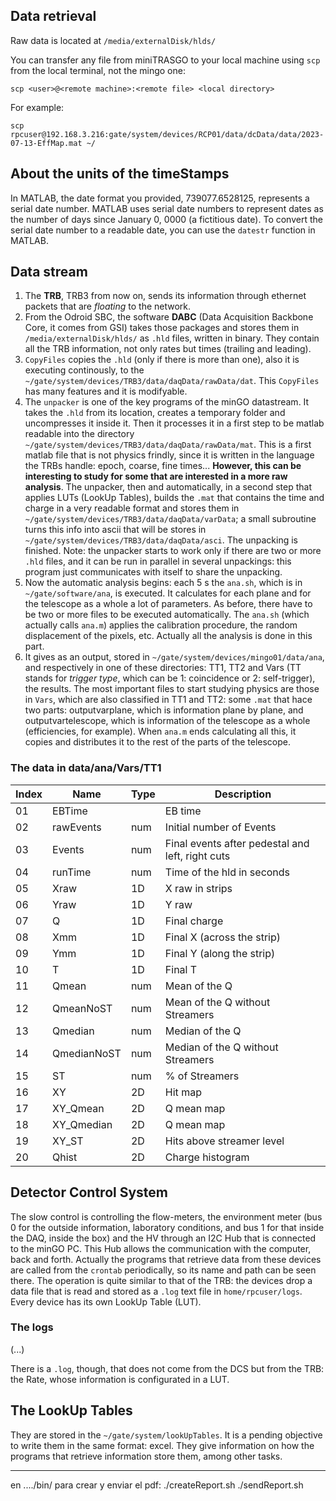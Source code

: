 ## Data retrieval

Raw data is located at `/media/externalDisk/hlds/`

You can transfer any file from miniTRASGO to your local machine using `scp` from the local terminal, not the mingo one:

    scp <user>@<remote machine>:<remote file> <local directory>
  
  For example:

    scp rpcuser@192.168.3.216:gate/system/devices/RCP01/data/dcData/data/2023-07-13-EffMap.mat ~/


## About the units of the timeStamps
In MATLAB, the date format you provided, 739077.6528125, represents a serial date number. MATLAB uses serial date numbers to represent dates as the number of days since January 0, 0000 (a fictitious date). To convert the serial date number to a readable date, you can use the `datestr` function in MATLAB.


## Data stream

1. The **TRB**, TRB3 from now on, sends its information through ethernet packets that are *floating* to the network.
2. From the Odroid SBC, the software **DABC** (Data Acquisition Backbone Core, it comes from GSI) takes those packages and stores them in `/media/externalDisk/hlds/` as `.hld` files, written in binary. They contain all the TRB information, not only rates but times (trailing and leading).
3. `CopyFiles` copies the `.hld` (only if there is more than one), also it is executing continously, to the `~/gate/system/devices/TRB3/data/daqData/rawData/dat`. This `CopyFiles` has many features and it is modifyable.
4. The `unpacker` is one of the key programs of the minGO datastream. It takes the `.hld` from its location, creates a temporary folder and uncompresses it inside it. Then it processes it in a first step to be matlab readable into the directory `~/gate/system/devices/TRB3/data/daqData/rawData/mat`. This is a first matlab file that is not physics frindly, since it is written in the language the TRBs handle: epoch, coarse, fine times... **However, this can be interesting to study for some that are interested in a more raw analysis**. The unpacker, then and automatically, in a second step that applies LUTs (LookUp Tables), builds the `.mat` that contains the time and charge in a very readable format and stores them in `~/gate/system/devices/TRB3/data/daqData/varData`; a small subroutine turns this info into ascii that will be stores in `~/gate/system/devices/TRB3/data/daqData/asci`. The unpacking is finished. Note: the unpacker starts to work only if there are two or more `.hld` files, and it can be run in parallel in several unpackings: this program just communicates with itself to share the unpacking.
5. Now the automatic analysis begins: each 5 s the `ana.sh`, which is in `~/gate/software/ana`, is executed. It calculates for each plane and for the telescope as a whole a lot of parameters. As before, there have to be two or more files to be executed automatically. The `ana.sh` (which actually calls `ana.m`) applies the calibration procedure, the random displacement of the pixels, etc. Actually all the analysis is done in this part.
6. It gives as an output, stored in `~/gate/system/devices/mingo01/data/ana`, and respectively in one of these directories: TT1, TT2 and Vars (TT stands for *trigger type*, which can be 1: coincidence or 2: self-trigger), the results. The most important files to start studying physics are those in `Vars`, which are also classified in TT1 and TT2: some `.mat` that hace two parts: outputvarplane, which is information plane by plane, and outputvartelescope, which is information of the telescope as a whole (efficiencies, for example). When `ana.m` ends calculating all this, it copies and distributes it to the rest of the parts of the telescope.


### The data in data/ana/Vars/TT1

| Index | Name         | Type | Description                                          |
|-------|--------------|------|------------------------------------------------------|
| 01    | EBTime       |      | EB time                                              |
| 02    | rawEvents    | num  | Initial number of Events                             |
| 03    | Events       | num  | Final events after pedestal and left, right cuts    |
| 04    | runTime      | num  | Time of the hld in seconds                          |
| 05    | Xraw         | 1D   | X raw in strips                                      |
| 06    | Yraw         | 1D   | Y raw                                                |
| 07    | Q            | 1D   | Final charge                                         |
| 08    | Xmm          | 1D   | Final X (across the strip)                           |
| 09    | Ymm          | 1D   | Final Y (along the strip)                            |
| 10    | T            | 1D   | Final T                                              |
| 11    | Qmean        | num  | Mean of the Q                                        |
| 12    | QmeanNoST    | num  | Mean of the Q without Streamers                     |
| 13    | Qmedian      | num  | Median of the Q                                      |
| 14    | QmedianNoST  | num  | Median of the Q without Streamers                   |
| 15    | ST           | num  | % of Streamers                                       |
| 16    | XY           | 2D   | Hit map                                              |
| 17    | XY_Qmean     | 2D   | Q mean map                                           |
| 18    | XY_Qmedian   | 2D   | Q mean map                                           |
| 19    | XY_ST        | 2D   | Hits above streamer level                            |
| 20    | Qhist        | 2D   | Charge histogram                                     |


## Detector Control System
The slow control is controlling the flow-meters, the environment meter (bus 0 for the outside information, laboratory conditions, and bus 1 for that inside the DAQ, inside the box) and the HV through an I2C Hub that is connected to the minGO PC. This Hub allows the communication with the computer, back and forth. Actually the programs that retrieve data from these devices are called from the `crontab` periodically, so its name and path can be seen there. The operation is quite similar to that of the TRB: the devices drop a data file that is read and stored as a `.log` text file in `home/rpcuser/logs`. Every device has its own LookUp Table (LUT).

### The logs
(...)

There is a `.log`, though, that does not come from the DCS but from the TRB: the Rate, whose information is configurated in a LUT.


## The LookUp Tables
They are stored in the `~/gate/system/lookUpTables`. It is a pending objective to write them in the same format: excel. They give information on how the programs that retrieve information store them, among other tasks.


--------------------

en ..../bin/ para crear y enviar el pdf:
./createReport.sh
./sendReport.sh
